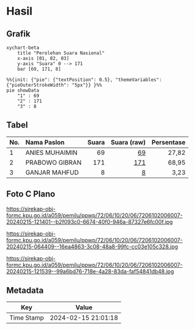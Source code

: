 # Hasil

## Grafik

```mermaid
xychart-beta
    title "Perolehan Suara Nasional"
    x-axis [01, 02, 03]
    y-axis "Suara" 0 --> 171
    bar [69, 171, 8]
```

```mermaid
%%{init: {"pie": {"textPosition": 0.5}, "themeVariables": {"pieOuterStrokeWidth": "5px"}} }%%
pie showData
    "1" : 69
    "2" : 171
    "3" : 8
```

## Tabel

| No. | Nama Paslon    | Suara | Suara (raw) | Persentase |
|:--- |:-------------- | -----:| -----------:| ----------:|
| 1   | ANIES MUHAIMIN | 69    | [69][p-1]   | 27,82      |
| 2   | PRABOWO GIBRAN | 171   | [171][p-2]  | 68,95      |
| 3   | GANJAR MAHFUD  | 8     | [8][p-3]    | 3,23       |


[p-1]: https://github.com/gigit-pemilu/pemilu-2024/blob/main/pilpres/hitung-suara/sub/72-sulawesi-tengah/sub/06-morowali/sub/10-bahodopi/sub/2006-bahodopi/sub/007-tps/sub/paslon-1.txt
[p-2]: https://github.com/gigit-pemilu/pemilu-2024/blob/main/pilpres/hitung-suara/sub/72-sulawesi-tengah/sub/06-morowali/sub/10-bahodopi/sub/2006-bahodopi/sub/007-tps/sub/paslon-2.txt
[p-3]: https://github.com/gigit-pemilu/pemilu-2024/blob/main/pilpres/hitung-suara/sub/72-sulawesi-tengah/sub/06-morowali/sub/10-bahodopi/sub/2006-bahodopi/sub/007-tps/sub/paslon-3.txt

## Foto C Plano

https://sirekap-obj-formc.kpu.go.id/a059/pemilu/ppwp/72/06/10/20/06/7206102006007-20240215-121401--b2f093c0-6674-40f0-946a-87327e6fc00f.jpg

https://sirekap-obj-formc.kpu.go.id/a059/pemilu/ppwp/72/06/10/20/06/7206102006007-20240215-064409--16ea4863-3c08-48a8-99fc-cc03e105c328.jpg

https://sirekap-obj-formc.kpu.go.id/a059/pemilu/ppwp/72/06/10/20/06/7206102006007-20240215-121539--99a6bd76-718e-4a28-83da-faf54841db48.jpg


## Metadata

| Key        | Value               |
| ---------- | ------------------- |
| Time Stamp | 2024-02-15 21:01:18 |



